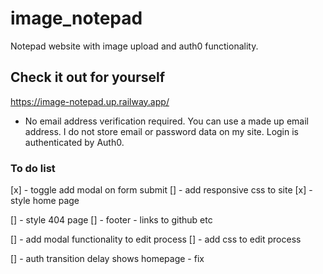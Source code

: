 # image_notepad
Notepad website with image upload and auth0 functionality.
## Check it out for yourself
https://image-notepad.up.railway.app/
 * No email address verification required. You can use a made up email address. I do not store email or password data on my site. Login is authenticated by Auth0.


### To do list
[x] - toggle add modal on form submit
[] - add responsive css to site
[x] - style home page

[] - style 404 page
[] - footer - links to github etc

[] - add modal functionality to edit process
[] - add css to edit process

[] - auth transition delay shows homepage - fix